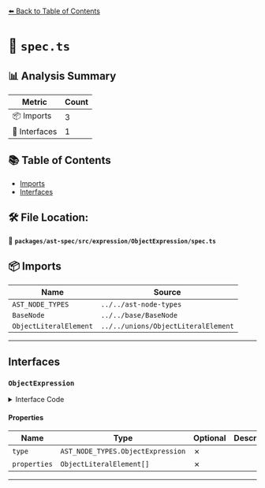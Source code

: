 [⬅️ Back to Table of Contents](../../../../../index.md)

# 📄 `spec.ts`

## 📊 Analysis Summary

| Metric | Count |
|--------|-------|
| 📦 Imports | 3 |
| 📐 Interfaces | 1 |

## 📚 Table of Contents

- [Imports](#imports)
- [Interfaces](#interfaces)

## 🛠️ File Location:
📂 **`packages/ast-spec/src/expression/ObjectExpression/spec.ts`**

## 📦 Imports

| Name | Source |
|------|--------|
| `AST_NODE_TYPES` | `../../ast-node-types` |
| `BaseNode` | `../../base/BaseNode` |
| `ObjectLiteralElement` | `../../unions/ObjectLiteralElement` |


---

## Interfaces

### `ObjectExpression`

<details><summary>Interface Code</summary>

```ts
export interface ObjectExpression extends BaseNode {
  type: AST_NODE_TYPES.ObjectExpression;
  properties: ObjectLiteralElement[];
}
```
</details>

#### Properties

| Name | Type | Optional | Description |
|------|------|----------|-------------|
| `type` | `AST_NODE_TYPES.ObjectExpression` | ✗ |  |
| `properties` | `ObjectLiteralElement[]` | ✗ |  |


---